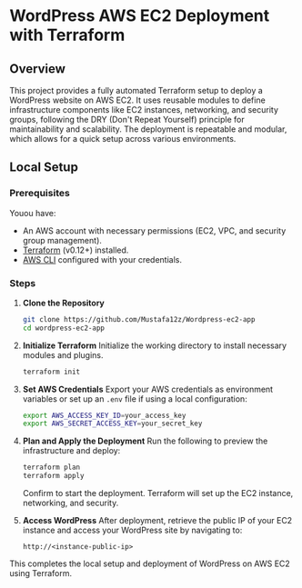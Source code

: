 # WordPress AWS EC2 Deployment with Terraform

## Overview
This project provides a fully automated Terraform setup to deploy a WordPress website on AWS EC2. It uses reusable modules to define infrastructure components like EC2 instances, networking, and security groups, following the DRY (Don't Repeat Yourself) principle for maintainability and scalability. The deployment is repeatable and modular, which allows for a quick setup across various environments.

## Local Setup

### Prerequisites
Youou have:
- An AWS account with necessary permissions (EC2, VPC, and security group management).
- [Terraform](https://www.terraform.io/downloads.html) (v0.12+) installed.
- [AWS CLI](https://aws.amazon.com/cli/) configured with your credentials.

### Steps

1. **Clone the Repository**
   ```bash
   git clone https://github.com/Mustafa12z/Wordpress-ec2-app
   cd wordpress-ec2-app
   ```

2. **Initialize Terraform**
   Initialize the working directory to install necessary modules and plugins.
   ```bash
   terraform init
   ```

3. **Set AWS Credentials**
   Export your AWS credentials as environment variables or set up an `.env` file if using a local configuration:
   ```bash
   export AWS_ACCESS_KEY_ID=your_access_key
   export AWS_SECRET_ACCESS_KEY=your_secret_key
   ```

4. **Plan and Apply the Deployment**
   Run the following to preview the infrastructure and deploy:
   ```bash
   terraform plan
   terraform apply
   ```
   Confirm to start the deployment. Terraform will set up the EC2 instance, networking, and security.

5. **Access WordPress**
   After deployment, retrieve the public IP of your EC2 instance and access your WordPress site by navigating to:
   ```text
   http://<instance-public-ip>
   ```

This completes the local setup and deployment of WordPress on AWS EC2 using Terraform.
